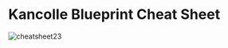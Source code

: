 # Kancolle Blueprint Cheat Sheet

![cheatsheet23](https://user-images.githubusercontent.com/17797795/61895371-7ada9a00-af4d-11e9-99a3-4c1e9d9dd237.png)
